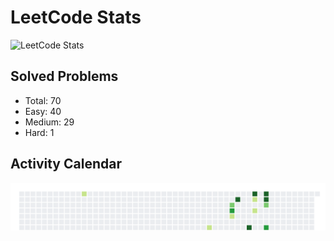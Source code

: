 
# LeetCode Stats

![LeetCode Stats](https://leetcode-stats-api.herokuapp.com/harshit120299)

## Solved Problems
- Total: 70
- Easy: 40
- Medium: 29
- Hard: 1

## Activity Calendar
![LeetCode Activity](./leetcode_activity.svg)
